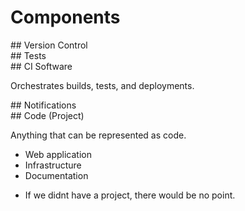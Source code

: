 # Components

<section>
## Version Control

<aside class="notes">

</aside>
</section>
<!-- -->

<section>
## Tests

<aside class="notes">

</aside>
</section>
<!-- -->

<section>
## CI Software

Orchestrates builds, tests, and deployments.

<aside class="notes">

</aside>
</section>
<!-- -->

<section>
## Notifications

<aside class="notes">

</aside>
</section>
<!-- -->

<section>
## Code (Project)

Anything that can be represented as code.

* Web application
* Infrastructure
* Documentation

<aside class="notes">

* If we didnt have a project, there would be no point.

</aside>
</section>
<!-- -->

<!--
* http://www.informit.com/articles/article.aspx?p=1621865&seqNum=2
-->
